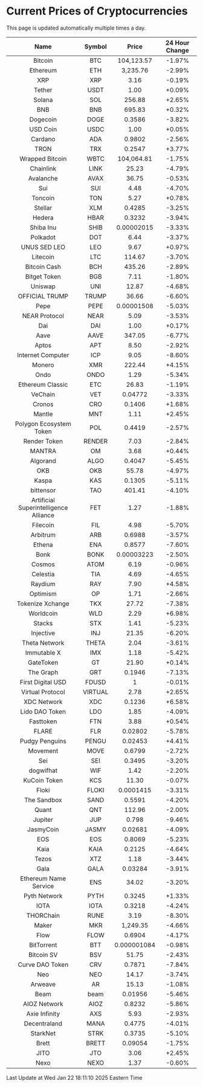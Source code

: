 # Current Prices of Cryptocurrencies
This page is updated automatically multiple times a day.

| Name | Symbol | Price | 24 Hour Change |
| :---: |:---:| :---: | :---: |
| Bitcoin | BTC | 104,123.57 | -1.97% |
| Ethereum | ETH | 3,235.76 | -2.99% |
| XRP | XRP | 3.16 | -0.19% |
| Tether | USDT | 1.00 | +0.09% |
| Solana | SOL | 256.88 | +2.65% |
| BNB | BNB | 695.83 | +0.32% |
| Dogecoin | DOGE | 0.3586 | -3.82% |
| USD Coin | USDC | 1.00 | +0.05% |
| Cardano | ADA | 0.9802 | -2.56% |
| TRON | TRX | 0.2547 | +3.77% |
| Wrapped Bitcoin | WBTC | 104,064.81 | -1.75% |
| Chainlink | LINK | 25.23 | -4.79% |
| Avalanche | AVAX | 36.75 | -0.53% |
| Sui | SUI | 4.48 | -4.70% |
| Toncoin | TON | 5.27 | +0.78% |
| Stellar | XLM | 0.4285 | -3.25% |
| Hedera | HBAR | 0.3232 | -3.94% |
| Shiba Inu | SHIB | 0.00002015 | -3.33% |
| Polkadot | DOT | 6.44 | -3.37% |
| UNUS SED LEO | LEO | 9.67 | +0.97% |
| Litecoin | LTC | 114.67 | -3.70% |
| Bitcoin Cash | BCH | 435.26 | -2.89% |
| Bitget Token | BGB | 7.11 | -1.80% |
| Uniswap | UNI | 12.87 | -4.68% |
| OFFICIAL TRUMP | TRUMP | 36.66 | -6.60% |
| Pepe | PEPE | 0.00001508 | -5.03% |
| NEAR Protocol | NEAR | 5.09 | -3.53% |
| Dai | DAI | 1.00 | +0.17% |
| Aave | AAVE | 347.05 | -6.77% |
| Aptos | APT | 8.50 | -2.92% |
| Internet Computer | ICP | 9.05 | -8.60% |
| Monero | XMR | 222.44 | +4.15% |
| Ondo | ONDO | 1.29 | -5.34% |
| Ethereum Classic | ETC | 26.83 | -1.19% |
| VeChain | VET | 0.04772 | -3.33% |
| Cronos | CRO | 0.1406 | +1.68% |
| Mantle | MNT | 1.11 | +2.45% |
| Polygon Ecosystem Token | POL | 0.4419 | -2.57% |
| Render Token | RENDER | 7.03 | -2.84% |
| MANTRA | OM | 3.68 | +0.44% |
| Algorand | ALGO | 0.4047 | -5.45% |
| OKB | OKB | 55.78 | -4.97% |
| Kaspa | KAS | 0.1305 | -5.11% |
| bittensor | TAO | 401.41 | -4.10% |
| Artificial Superintelligence Alliance | FET | 1.27 | -1.88% |
| Filecoin | FIL | 4.98 | -5.70% |
| Arbitrum | ARB | 0.6988 | -3.57% |
| Ethena | ENA | 0.8577 | -7.60% |
| Bonk | BONK | 0.00003223 | -2.50% |
| Cosmos | ATOM | 6.19 | -0.96% |
| Celestia | TIA | 4.69 | -4.65% |
| Raydium | RAY | 7.90 | +4.58% |
| Optimism | OP | 1.71 | -2.66% |
| Tokenize Xchange | TKX | 27.72 | -7.38% |
| Worldcoin | WLD | 2.29 | +6.98% |
| Stacks | STX | 1.41 | -5.23% |
| Injective | INJ | 21.35 | -6.20% |
| Theta Network | THETA | 2.04 | -3.61% |
| Immutable X | IMX | 1.18 | -5.42% |
| GateToken | GT | 21.90 | +0.14% |
| The Graph | GRT | 0.1946 | -7.13% |
| First Digital USD | FDUSD | 1 | -0.01% |
| Virtual Protocol | VIRTUAL | 2.78 | +2.65% |
| XDC Network | XDC | 0.1236 | +6.58% |
| Lido DAO Token | LDO | 1.85 | -4.09% |
| Fasttoken | FTN | 3.88 | +0.54% |
| FLARE | FLR | 0.02802 | -5.78% |
| Pudgy Penguins | PENGU | 0.02453 | +4.41% |
| Movement | MOVE | 0.6799 | -2.72% |
| Sei | SEI | 0.3495 | -3.20% |
| dogwifhat | WIF | 1.42 | -2.20% |
| KuCoin Token | KCS | 11.30 | -0.07% |
| Floki | FLOKI | 0.0001415 | -3.31% |
| The Sandbox | SAND | 0.5591 | -4.20% |
| Quant | QNT | 112.96 | -2.00% |
| Jupiter | JUP | 0.798 | -9.46% |
| JasmyCoin | JASMY | 0.02681 | -4.09% |
| EOS | EOS | 0.8069 | -5.23% |
| Kaia | KAIA | 0.2125 | -4.64% |
| Tezos | XTZ | 1.18 | -3.44% |
| Gala | GALA | 0.03284 | -3.91% |
| Ethereum Name Service | ENS | 34.02 | -3.20% |
| Pyth Network | PYTH | 0.3245 | +1.33% |
| IOTA | IOTA | 0.3218 | -4.24% |
| THORChain | RUNE | 3.19 | -8.30% |
| Maker | MKR | 1,249.35 | -4.66% |
| Flow | FLOW | 0.6904 | -4.17% |
| BitTorrent | BTT | 0.000001084 | -0.98% |
| Bitcoin SV | BSV | 51.75 | -2.43% |
| Curve DAO Token | CRV | 0.7871 | -7.84% |
| Neo | NEO | 14.17 | -3.74% |
| Arweave | AR | 15.13 | -1.08% |
| Beam | beam | 0.01956 | -5.46% |
| AIOZ Network | AIOZ | 0.8232 | -5.86% |
| Axie Infinity | AXS | 5.93 | -2.93% |
| Decentraland | MANA | 0.4775 | -4.01% |
| StarkNet | STRK | 0.3735 | -5.10% |
| Brett | BRETT | 0.09054 | -1.75% |
| JITO | JTO | 3.06 | +2.45% |
| Nexo | NEXO | 1.37 | -0.60% |

Last Update at Wed Jan 22 18:11:10 2025 Eastern Time